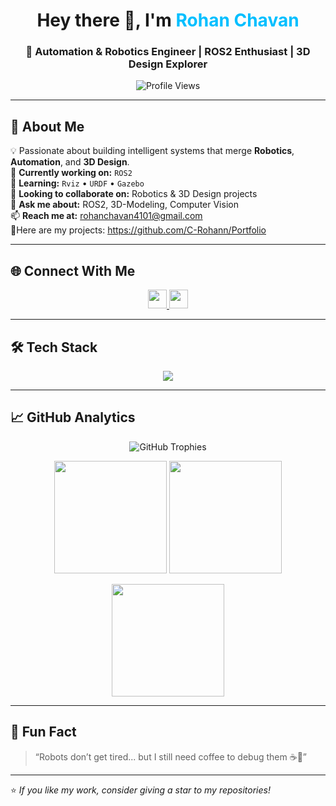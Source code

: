 <!-- Profile Header -->
<h1 align="center">Hey there 👋, I'm <span style="color:#00bfff">Rohan Chavan</span></h1>
<h3 align="center">🤖 Automation & Robotics Engineer | ROS2 Enthusiast | 3D Design Explorer</h3>

<p align="center">
  <img src="https://komarev.com/ghpvc/?username=c-rohan&label=Profile%20Views&color=brightgreen&style=for-the-badge" alt="Profile Views" />
</p>

---

## 🚀 About Me  
💡 Passionate about building intelligent systems that merge **Robotics**, **Automation**, and **3D Design**.  
🔭 **Currently working on:** `ROS2`  
🌱 **Learning:** `Rviz` • `URDF` • `Gazebo`  
🤝 **Looking to collaborate on:** Robotics & 3D Design projects  
💬 **Ask me about:** ROS2, 3D-Modeling, Computer Vision  
📫 **Reach me at:** rohanchavan4101@gmail.com  
📂Here are my projects: https://github.com/C-Rohann/Portfolio

---

## 🌐 Connect With Me  
<p align="center">
  <a href="https://linkedin.com/in/rohan1406" target="_blank">
    <img src="https://img.shields.io/badge/LinkedIn-%230077B5.svg?style=flat&logo=linkedin&logoColor=white" height="30"/>
  </a>
  <a href="mailto:rohanchavan4101@gmail.com">
    <img src="https://img.shields.io/badge/Gmail-D14836.svg?style=flat&logo=gmail&logoColor=white" height="30"/>
  </a>
</p>

---

## 🛠 Tech Stack  
<p align="center">
  <img src="https://skillicons.dev/icons?i=python,cpp,arduino,opencv,tensorflow,pandas,sklearn,matlab,mysql,java,html,c,cs&perline=7" />
</p>

---

## 📈 GitHub Analytics  
<p align="center">
  <img src="https://github-profile-trophy.vercel.app/?username=c-rohan&theme=radical&no-frame=true&margin-w=5&row=1" alt="GitHub Trophies" />
</p>

<p align="center">
  <img src="https://github-readme-stats.vercel.app/api?username=c-rohan&show_icons=true&theme=tokyonight" height="180" />
  <img src="https://github-readme-streak-stats.herokuapp.com/?user=c-rohan&theme=tokyonight" height="180" />
</p>

<p align="center">
  <img src="https://github-readme-stats.vercel.app/api/top-langs/?username=c-rohan&layout=compact&theme=tokyonight" height="180" />
</p>

---

## 🎯 Fun Fact  
> “Robots don’t get tired... but I still need coffee to debug them ☕🤖”  

---

⭐ *If you like my work, consider giving a star to my repositories!*
